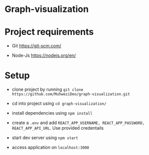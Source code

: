 # Graph-visualization

# Project requirements

- Git https://git-scm.com/

- Node-Js https://nodejs.org/en/

# Setup 

- clone project by running `git clone https://github.com/MuhweziDeo/graph-visualization.git`

- cd into project using `cd graph-visualization/`

- install dependencies using `npm install`

- create a `.env` and add `REACT_APP_USERNAME, REACT_APP_PASSWORD, REACT_APP_API_URL`. Use provided credentails

- start dev server using `npm start`

- access application on `localhost:3000`
